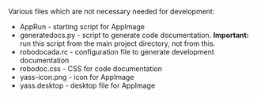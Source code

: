 Various files which are not necessary needed for development:

- AppRun - starting script for AppImage
- generatedocs.py - script to generate code documentation. **Important:** run
                    this script from the main project directory, not from this.
- robodocada.rc - configuration file to generate development documentation
- robodoc.css - CSS for code documentation
- yass-icon.png - icon for AppImage
- yass.desktop - desktop file for AppImage
